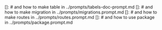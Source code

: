 []: # and how to make table in ../prompts/tabels-doc-prompt.md
[]: # and how to make migration in ../prompts/migrations.prompt.md
[]: # and how to make routes in ../prompts/routes.prompt.md
[]: # and how to use package in ../prompts/package.prompt.md